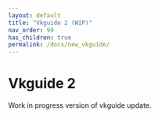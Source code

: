 ---layout: defaulttitle: "Vkguide 2 (WIP)"nav_order: 99has_children: truepermalink: /docs/new_vkguide/---# Vkguide 2Work in progress version of vkguide update.
